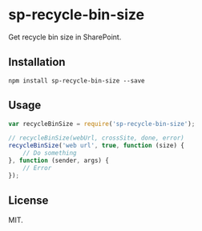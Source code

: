 # sp-recycle-bin-size
Get recycle bin size in SharePoint.

## Installation
```
npm install sp-recycle-bin-size --save
```

## Usage
```js
var recycleBinSize = require('sp-recycle-bin-size');

// recycleBinSize(webUrl, crossSite, done, error)
recycleBinSize('web url', true, function (size) {
    // Do something
}, function (sender, args) {
    // Error
});
```

## License
MIT.
